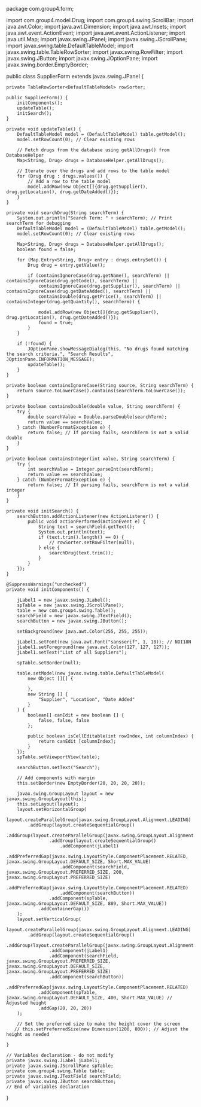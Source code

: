 package com.group4.form;

import com.group4.model.Drug;
import com.group4.swing.ScrollBar;
import java.awt.Color;
import java.awt.Dimension;
import java.awt.Insets;
import java.awt.event.ActionEvent;
import java.awt.event.ActionListener;
import java.util.Map;
import javax.swing.JPanel;
import javax.swing.JScrollPane;
import javax.swing.table.DefaultTableModel;
import javax.swing.table.TableRowSorter;
import javax.swing.RowFilter;
import javax.swing.JButton;
import javax.swing.JOptionPane;
import javax.swing.border.EmptyBorder;

public class SupplierForm extends javax.swing.JPanel {

    private TableRowSorter<DefaultTableModel> rowSorter;

    public SupplierForm() {
        initComponents();
        updateTable();
        initSearch();
    }

    private void updateTable() {
        DefaultTableModel model = (DefaultTableModel) table.getModel();
        model.setRowCount(0); // Clear existing rows

        // Fetch drugs from the database using getAllDrugs() from DatabaseHelper
        Map<String, Drug> drugs = DatabaseHelper.getAllDrugs();

        // Iterate over the drugs and add rows to the table model
        for (Drug drug : drugs.values()) {
            // Add a row to the table model
            model.addRow(new Object[]{drug.getSupplier(), drug.getLocation(), drug.getDateAdded()});
        }
    }

    private void searchDrug(String searchTerm) {
        System.out.println("Search Term: " + searchTerm); // Print searchTerm for debugging
        DefaultTableModel model = (DefaultTableModel) table.getModel();
        model.setRowCount(0); // Clear existing rows

        Map<String, Drug> drugs = DatabaseHelper.getAllDrugs();
        boolean found = false;

        for (Map.Entry<String, Drug> entry : drugs.entrySet()) {
            Drug drug = entry.getValue();

            if (containsIgnoreCase(drug.getName(), searchTerm) || containsIgnoreCase(drug.getCode(), searchTerm) ||
                containsIgnoreCase(drug.getSupplier(), searchTerm) || containsIgnoreCase(drug.getDateAdded(), searchTerm) ||
                containsDouble(drug.getPrice(), searchTerm) || containsInteger(drug.getQuantity(), searchTerm)) {

                model.addRow(new Object[]{drug.getSupplier(), drug.getLocation(), drug.getDateAdded()});
                found = true;
            }
        }

        if (!found) {
            JOptionPane.showMessageDialog(this, "No drugs found matching the search criteria.", "Search Results", JOptionPane.INFORMATION_MESSAGE);
            updateTable();
        }
    }

    private boolean containsIgnoreCase(String source, String searchTerm) {
        return source.toLowerCase().contains(searchTerm.toLowerCase());
    }

    private boolean containsDouble(double value, String searchTerm) {
        try {
            double searchValue = Double.parseDouble(searchTerm);
            return value == searchValue;
        } catch (NumberFormatException e) {
            return false; // If parsing fails, searchTerm is not a valid double
        }
    }

    private boolean containsInteger(int value, String searchTerm) {
        try {
            int searchValue = Integer.parseInt(searchTerm);
            return value == searchValue;
        } catch (NumberFormatException e) {
            return false; // If parsing fails, searchTerm is not a valid integer
        }
    }

    private void initSearch() {
        searchButton.addActionListener(new ActionListener() {
            public void actionPerformed(ActionEvent e) {
                String text = searchField.getText();
                System.out.println(text);
                if (text.trim().length() == 0) {
                    // rowSorter.setRowFilter(null);
                } else {
                    searchDrug(text.trim());
                }
            }
        });
    }

    @SuppressWarnings("unchecked")
    private void initComponents() {

        jLabel1 = new javax.swing.JLabel();
        spTable = new javax.swing.JScrollPane();
        table = new com.group4.swing.Table();
        searchField = new javax.swing.JTextField();
        searchButton = new javax.swing.JButton();

        setBackground(new java.awt.Color(255, 255, 255));

        jLabel1.setFont(new java.awt.Font("sansserif", 1, 18)); // NOI18N
        jLabel1.setForeground(new java.awt.Color(127, 127, 127));
        jLabel1.setText("List of all Suppliers");

        spTable.setBorder(null);

        table.setModel(new javax.swing.table.DefaultTableModel(
            new Object [][] {

            },
            new String [] {
                "Supplier", "Location", "Date Added"
            }
        ) {
            boolean[] canEdit = new boolean [] {
                false, false, false
            };

            public boolean isCellEditable(int rowIndex, int columnIndex) {
                return canEdit [columnIndex];
            }
        });
        spTable.setViewportView(table);

        searchButton.setText("Search");

        // Add components with margin
        this.setBorder(new EmptyBorder(20, 20, 20, 20));

        javax.swing.GroupLayout layout = new javax.swing.GroupLayout(this);
        this.setLayout(layout);
        layout.setHorizontalGroup(
            layout.createParallelGroup(javax.swing.GroupLayout.Alignment.LEADING)
            .addGroup(layout.createSequentialGroup()
                .addGroup(layout.createParallelGroup(javax.swing.GroupLayout.Alignment.LEADING)
                    .addGroup(layout.createSequentialGroup()
                        .addComponent(jLabel1)
                        .addPreferredGap(javax.swing.LayoutStyle.ComponentPlacement.RELATED, javax.swing.GroupLayout.DEFAULT_SIZE, Short.MAX_VALUE)
                        .addComponent(searchField, javax.swing.GroupLayout.PREFERRED_SIZE, 200, javax.swing.GroupLayout.PREFERRED_SIZE)
                        .addPreferredGap(javax.swing.LayoutStyle.ComponentPlacement.RELATED)
                        .addComponent(searchButton))
                    .addComponent(spTable, javax.swing.GroupLayout.DEFAULT_SIZE, 889, Short.MAX_VALUE))
                .addContainerGap())
        );
        layout.setVerticalGroup(
            layout.createParallelGroup(javax.swing.GroupLayout.Alignment.LEADING)
            .addGroup(layout.createSequentialGroup()
                .addGroup(layout.createParallelGroup(javax.swing.GroupLayout.Alignment.BASELINE)
                    .addComponent(jLabel1)
                    .addComponent(searchField, javax.swing.GroupLayout.PREFERRED_SIZE, javax.swing.GroupLayout.DEFAULT_SIZE, javax.swing.GroupLayout.PREFERRED_SIZE)
                    .addComponent(searchButton))
                .addPreferredGap(javax.swing.LayoutStyle.ComponentPlacement.RELATED)
                .addComponent(spTable, javax.swing.GroupLayout.DEFAULT_SIZE, 400, Short.MAX_VALUE) // Adjusted height
                .addGap(20, 20, 20))
        );

        // Set the preferred size to make the height cover the screen
       // this.setPreferredSize(new Dimension(1200, 800)); // Adjust the height as needed
   
    }

    // Variables declaration - do not modify
    private javax.swing.JLabel jLabel1;
    private javax.swing.JScrollPane spTable;
    private com.group4.swing.Table table;
    private javax.swing.JTextField searchField;
    private javax.swing.JButton searchButton;
    // End of variables declaration
}
